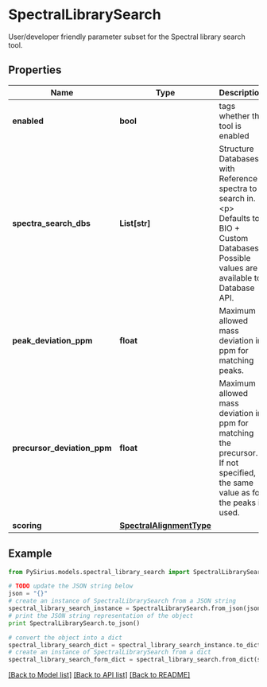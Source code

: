 # SpectralLibrarySearch

User/developer friendly parameter subset for the Spectral library search tool.

## Properties

Name | Type | Description | Notes
------------ | ------------- | ------------- | -------------
**enabled** | **bool** | tags whether the tool is enabled | [optional] 
**spectra_search_dbs** | **List[str]** | Structure Databases with Reference spectra to search in.  &lt;p&gt;  Defaults to BIO + Custom Databases. Possible values are available to Database API. | 
**peak_deviation_ppm** | **float** | Maximum allowed mass deviation in ppm for matching peaks. | [optional] 
**precursor_deviation_ppm** | **float** | Maximum allowed mass deviation in ppm for matching the precursor. If not specified, the same value as for the peaks is used. | [optional] 
**scoring** | [**SpectralAlignmentType**](SpectralAlignmentType.md) |  | [optional] 

## Example

```python
from PySirius.models.spectral_library_search import SpectralLibrarySearch

# TODO update the JSON string below
json = "{}"
# create an instance of SpectralLibrarySearch from a JSON string
spectral_library_search_instance = SpectralLibrarySearch.from_json(json)
# print the JSON string representation of the object
print SpectralLibrarySearch.to_json()

# convert the object into a dict
spectral_library_search_dict = spectral_library_search_instance.to_dict()
# create an instance of SpectralLibrarySearch from a dict
spectral_library_search_form_dict = spectral_library_search.from_dict(spectral_library_search_dict)
```
[[Back to Model list]](../README.md#documentation-for-models) [[Back to API list]](../README.md#documentation-for-api-endpoints) [[Back to README]](../README.md)


